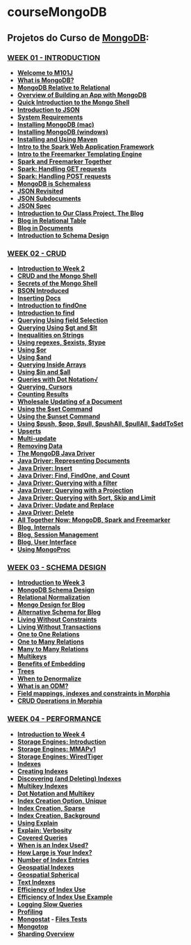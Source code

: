 # courseMongoDB

<h2>Projetos do Curso de <a href="https://www.mongodb.com"> MongoDB</a>:
<br><b><M101J: MONGODB FOR JAVA DEVELOPERS</b></h2>

<h3><a href="/Week01" target="_blank">WEEK 01 - INTRODUCTION</a></h3>
<ul>
  <li><a href="https://youtu.be/kTIqocKMItU" target="_blank"> Welcome to M101J</a></li>
  <li><a href="https://youtu.be/Lfl8hdQOi6Y" target="_blank">What is MongoDB?</a></li>
  <li><a href="https://youtu.be/-KIC1LXxcGM" target="_blank">MongoDB Relative to Relational</a></li>
  <li><a href="https://youtu.be/swhH4q_2Ttc" target="_blank">Overview of Building an App with MongoDB</a></li>
  <li><a href="https://youtu.be/e18vCIdQKp4" target="_blank">Quick Introduction to the Mongo Shell</a></li>
  <li><a href="https://youtu.be/PTATjNSjbJ0" target="_blank">Introduction to JSON</a></li>
  <li><a href="https://youtu.be/_vYz3CZwyK0" target="_blank">System Requirements</a></li> 
  <li><a href="https://youtu.be/_WJ8m5QHvwc" target="_blank">Installing MongoDB (mac)</a></li> 
  <li><a href="https://youtu.be/sBdaRlgb4N8" target="_blank">Installing MongoDB (windows)</a></li> 
  <li><a href="https://youtu.be/ZxRRA0MsXqs" target="_blank">Installing and Using Maven</a></li> 
  <li><a href="https://youtu.be/UH-VD_ypal8" target="_blank">Intro to the Spark Web Application Framework</a></li> 
  <li><a href="https://youtu.be/_8-3K2Ds-Ok" target="_blank">Intro to the Freemarker Templating Engine</a></li> 
  <li><a href="https://youtu.be/7fdtf9aLc2w" target="_blank">Spark and Freemarker Together</a></li> 
  <li><a href="https://youtu.be/7t1IafamuVs" target="_blank">Spark: Handling GET requests</a></li> 
  <li><a href="https://youtu.be/jZDuxesy5cc" target="_blank">Spark: Handling POST requests</a></li> 
  <li><a href="https://youtu.be/uKB-Hoqs6zI" target="_blank">MongoDB is Schemaless</a></li> 
  <li><a href="https://youtu.be/CTffxoSSLqg" target="_blank">JSON Revisited</a></li>
  <li><a href="https://youtu.be/vrYAEH3g13M" target="_blank">JSON Subdocuments</a></li>
  <li><a href="https://youtu.be/kOrsT94-A28" target="_blank">JSON Spec</a></li> 
  <li><a href="https://youtu.be/ePi3kDoexoM" target="_blank">Introduction to Our Class Project, The Blog</a></li> 
  <li><a href="https://youtu.be/boR2y9MHCa0" target="_blank">Blog in Relational Table</a></li>
  <li><a href="https://youtu.be/ZjwCzyqKVdY" target="_blank">Blog in Documents</a></li>
  <li><a href="https://youtu.be/6XE3wZCPiZ8" target="_blank">Introduction to Schema Design</a></li>
</ul>

<h3><a href="/Week02" target="_blank">WEEK 02 - CRUD</a></h3>
<ul>
  <li><a href="https://youtu.be/C-3vZ8nB7fQ" target="_blank">Introduction to Week 2 </a></li>
  <li><a href="https://youtu.be/C7LinMC2o5o" target="_blank">CRUD and the Mongo Shell</a></li> 
  <li><a href="https://youtu.be/IIIzjPp-IRE" target="_blank">Secrets of the Mongo Shell</a> </li>
  <li><a href="https://youtu.be/K3J6WvDW-Hc" target="_blank">BSON Introduced </a></li>
  <li><a href="https://youtu.be/qqfVxGLIrLg" target="_blank">Inserting Docs</a></li> 
  <li><a href="https://youtu.be/w9V0fJsDwbQ" target="_blank">Introduction to findOne</a></li> 
  <li><a href="https://youtu.be/8kKfFK6a0Ak" target="_blank">Introduction to find </a></li>
  <li><a href="https://youtu.be/UIg86QjSoyY" target="_blank">Querying Using field Selection</a> </li>
  <li><a href="https://youtu.be/FHLrz4VGzkg" target="_blank">Querying Using $gt and $lt</a></li> 
  <li><a href="https://youtu.be/imCCKOevU3c" target="_blank">Inequalities on Strings</a></li> 
  <li><a href="https://youtu.be/lI-jhqYf1JY" target="_blank">Using regexes, $exists, $type</a> </li>
  <li><a href="https://youtu.be/BW5ElNCRZps" target="_blank">Using $or</a></li> 
  <li><a href="https://youtu.be/hYk7pjgjjzc" target="_blank">Using $and</a></li> 
  <li><a href="https://youtu.be/jvEqwW75Bus" target="_blank">Querying Inside Arrays</a></li> 
  <li><a href="https://youtu.be/QU2NrkviORE" target="_blank">Using $in and $all</a></li> 
  <li><a href="https://youtu.be/NrjFECIfwqk" target="_blank">Queries with Dot Notation√</li> 
  <li><a href="https://youtu.be/3jA6iFSEJOI" target="_blank">Querying, Cursors </a></li>
  <li><a href="https://youtu.be/eKD5bVmNQMI" target="_blank">Counting Results</a> </li>
  <li><a href="https://youtu.be/g7Fi1xXsuvU" target="_blank">Wholesale Updating of a Document</a> </li>
  <li><a href="https://youtu.be/XyhNjs2pNVc" target="_blank">Using the $set Command </a></li>
  <li><a href="https://youtu.be/LpErz8jLW0I" target="_blank">Using the $unset Command </a></li>
  <li><a href="https://youtu.be/GOn0EWKDQoY" target="_blank">Using $push, $pop, $pull, $pushAll, $pullAll, $addToSet</a></li> 
  <li><a href="https://youtu.be/Dy2p8k3EZs4" target="_blank">Upserts </a></li>
  <li><a href="https://youtu.be/2GNNdUmDL-4" target="_blank">Multi-update</a> </li>
  <li><a href="https://youtu.be/5K0t1dU8IJY" target="_blank">Removing Data</a> </li>
  <li><a href="https://youtu.be/jLUczMkXudc" target="_blank">The MongoDB Java Driver</a></li> 
  <li><a href="https://youtu.be/ip7wlMiLg2g" target="_blank">Java Driver: Representing Documents</a></li> 
  <li><a href="https://youtu.be/gp29Q9ZSGjo" target="_blank">Java Driver: Insert </a></li>
  <li><a href="https://youtu.be/LA_TEISgMJo" target="_blank">Java Driver: Find, FindOne, and Count</a> </li>
  <li><a href="https://youtu.be/Z3pw_KpOnZA" target="_blank">Java Driver: Querying with a filter</a></li>
  <li><a href="https://youtu.be/9rMjb2LV8ME" target="_blank">Java Driver: Querying with a Projection</a> </li>
  <li><a href="https://youtu.be/47616gYa7Io" target="_blank">Java Driver: Querying with Sort, Skip and Limit</a> </li>
  <li><a href="https://youtu.be/QX2CxrKZZV0" target="_blank">Java Driver: Update and Replace </a></li>
  <li><a href="https://youtu.be/s5wXMOjCNOY" target="_blank">Java Driver: Delete</a></li> 
  <li><a href="https://youtu.be/1EMDMyEr1_4" target="_blank">All Together Now: MongoDB, Spark and Freemarker </a></li>
  <li><a href="https://youtu.be/VdEJQPsf7gg" target="_blank">Blog, Internals</a></li> 
  <li><a href="https://youtu.be/JeyNWgk6FJc" target="_blank">Blog, Session Management</a></li> 
  <li><a href="https://youtu.be/cKLfVZDs9FU" target="_blank">Blog, User Interface</a></li> 
  <li><a href="/using_mongoproc.pdf" target="_blank">Using MongoProc </a></li>
</ul>

<h3><a href="/Week03" target="_blank">WEEK 03 - SCHEMA DESIGN</a></h3>
<ul>
  <li><a href="https://youtu.be/9urnY4OcuNM" target="_blank">Introduction to Week 3</a></li> 
  <li><a href="https://youtu.be/itnfWjMnQ4A" target="_blank">MongoDB Schema Design </a></li>
  <li><a href="https://youtu.be/GX__f2s4hd8" target="_blank">Relational Normalization</a> </li>
  <li><a href="https://youtu.be/PRylEHH5t84" target="_blank">Mongo Design for Blog</a></li> 
  <li><a href="https://youtu.be/ZvqNWVWB2-o" target="_blank">Alternative Schema for Blog</a></li> 
  <li><a href="https://youtu.be/YFRMkDPaams" target="_blank">Living Without Constraints</a></li> 
  <li><a href="https://youtu.be/FfRr3qjRfww" target="_blank">Living Without Transactions</a></li> 
  <li><a href="https://youtu.be/cCsfon0vUlQ" target="_blank">One to One Relations </a></li>
  <li><a href="https://youtu.be/EIaP1KbVkUc" target="_blank">One to Many Relations</a> </li>
  <li><a href="https://youtu.be/fEYYjZ7zEHc" target="_blank">Many to Many Relations</a></li> 
  <li><a href="https://youtu.be/KtIY4Q1tUao" target="_blank">Multikeys</a></li> 
  <li><a href="https://youtu.be/XIN0Dqht08Q" target="_blank">Benefits of Embedding </a></li>
  <li><a href="https://youtu.be/lIjXyQklGWY" target="_blank">Trees </a></li>
  <li><a href="https://youtu.be/jDZ-HFoJ0vg" target="_blank">When to Denormalize</a> </li>
  <li><a href="https://youtu.be/pfp7sCEjWJY" target="_blank">What is an ODM? </a></li>
  <li><a href="https://youtu.be/DB67UpBitM0" target="_blank">Field mappings, indexes and constraints in Morphia</a> </li>
  <li><a href="https://youtu.be/Ts96-cdUeko" target="_blank">CRUD Operations in Morphia</a> </li>
</ul>

<h3><a href="/Week04" target="_blank">WEEK 04 - PERFORMANCE</a></h3>
<ul>
  <li><a href="https://youtu.be/GGMfM3pYK_4" target="_blank">Introduction to Week 4</a></li> 
  <li><a href="https://youtu.be/YvK7I9fYpK4" target="_blank">Storage Engines: Introduction</a></li> 
  <li><a href="https://youtu.be/os3591KviNM" target="_blank">Storage Engines: MMAPv1</a></li> 
  <li><a href="https://youtu.be/aNsugW7r3mM" target="_blank">Storage Engines: WiredTiger</a></li> 
  <li><a href="https://youtu.be/U3iWPF5jP-g" target="_blank">Indexes</a></li> 
  <li><a href="https://youtu.be/xi2gtzZez6Q" target="_blank">Creating Indexes</a></li> 
  <li><a href="https://youtu.be/dX49IcmTrGA" target="_blank">Discovering (and Deleting) Indexes </a></li>
  <li><a href="https://youtu.be/_NGwn_X82Dw" target="_blank">Multikey Indexes </a></li>
  <li><a href="https://youtu.be/wT0_ktAZbBg" target="_blank">Dot Notation and Multikey</a> </li>
  <li><a href="https://youtu.be/D-Ra5TEaaL4" target="_blank">Index Creation Option, Unique </a></li>
  <li><a href="https://youtu.be/ZznHByqtTMA" target="_blank">Index Creation, Sparse </a></li>
  <li><a href="https://youtu.be/AchmKNj2qhw" target="_blank">Index Creation, Background</a> </li>
  <li><a href="https://youtu.be/r5YeICVzDjQ" target="_blank">Using Explain</a> </li>
  <li><a href="https://youtu.be/WxXVun6bZ20" target="_blank">Explain: Verbosity</a></li> 
  <li><a href="https://youtu.be/QyV79jsSJ9Y" target="_blank">Covered Queries </a></li>
  <li><a href="https://youtu.be/JyQlxDc549c" target="_blank">When is an Index Used?</a> </li>
  <li><a href="https://youtu.be/wjA0eo_lihg" target="_blank">How Large is Your Index?</a> </li>
  <li><a href="https://youtu.be/xiujksUfzUA" target="_blank">Number of Index Entries</a></li> 
  <li><a href="https://youtu.be/UKUDYqNVL6I" target="_blank">Geospatial Indexes </a></li>
  <li><a href="https://youtu.be/pULU4DVsUWQ" target="_blank">Geospatial Spherical </a></li>
  <li><a href="https://youtu.be/nLau5Fx9LC8" target="_blank">Text Indexes </a></li>
  <li><a href="https://youtu.be/JJmIf0pn100" target="_blank">Efficiency of Index Use</a></li> 
  <li><a href="https://youtu.be/g032EW67SRA" target="_blank">Efficiency of Index Use Example </a></li>
  <li><a href="https://youtu.be/aWuvC-O7Qkk" target="_blank">Logging Slow Queries </a></li>
  <li><a href="https://youtu.be/pN1Yhrup9-I" target="_blank">Profiling </a></li>
  <li><a href="https://youtu.be/E2aDTSes3Wc" target="_blank">Mongostat</a> - <a href="/Week04/mongostat" target="_blank">Files Tests</a> </li>
  <li><a href="https://youtu.be/D9YLXgy7NYo" target="_blank">Mongotop</a> </li>
  <li><a href="https://youtu.be/BDxT-VZdYqc" target="_blank">Sharding Overview</a></li>
</ul>
